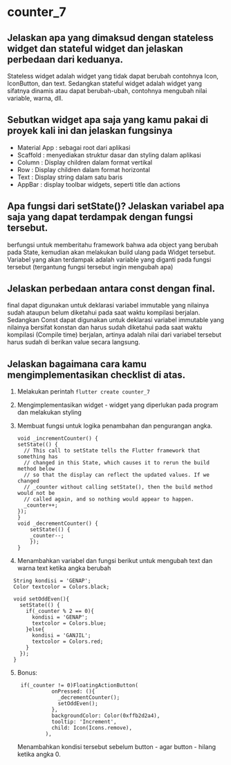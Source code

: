 # counter_7

##  **Jelaskan apa yang dimaksud dengan stateless widget dan stateful widget dan jelaskan perbedaan dari keduanya.** 

Stateless widget adalah widget yang tidak dapat berubah contohnya Icon, IconButton, dan text. Sedangkan stateful widget adalah  widget yang sifatnya dinamis atau dapat berubah-ubah, contohnya mengubah nilai variable, warna, dll.

##  **Sebutkan widget apa saja yang kamu pakai di proyek kali ini dan jelaskan fungsinya**

- Material App : sebagai root dari aplikasi
- Scaffold : menyediakan struktur dasar dan styling dalam aplikasi
- Column : Display children dalam format vertikal
- Row : Display children dalam format horizontal
- Text : Display string dalam satu baris
- AppBar : display toolbar widgets, seperti title dan actions

##  **Apa fungsi dari setState()? Jelaskan variabel apa saja yang dapat terdampak dengan fungsi tersebut.**

berfungsi untuk memberitahu framework bahwa ada object yang berubah pada State, kemudian akan melakukan build ulang pada Widget tersebut. Variabel yang akan terdampak adalah variable yang diganti pada fungsi tersebut (tergantung fungsi tersebut ingin mengubah apa)

##  **Jelaskan perbedaan antara const dengan final.**

final dapat digunakan untuk deklarasi variabel immutable yang nilainya sudah ataupun belum diketahui pada saat waktu kompilasi berjalan. Sedangkan Const dapat digunakan untuk deklarasi variabel immutable yang nilainya bersifat konstan dan harus sudah diketahui pada saat waktu kompilasi (Compile time) berjalan, artinya adalah nilai dari variabel tersebut harus sudah di berikan value secara langsung.

## **Jelaskan bagaimana cara kamu mengimplementasikan checklist di atas.**

1. Melakukan perintah ```flutter create counter_7```

2. Mengimplementasikan widget - widget yang diperlukan pada program dan melakukan styling 

3. Membuat fungsi untuk logika penambahan dan pengurangan angka.
    ``` 
    void _incrementCounter() {
    setState(() {
      // This call to setState tells the Flutter framework that something has
      // changed in this State, which causes it to rerun the build method below
      // so that the display can reflect the updated values. If we changed
      // _counter without calling setState(), then the build method would not be
      // called again, and so nothing would appear to happen.
      _counter++;
    });
    }
    void _decrementCounter() {
        setState(() {
        _counter--;
        });
    }

4. Menambahkan variabel dan fungsi berikut untuk mengubah text dan warna text ketika angka berubah
```
  String kondisi = 'GENAP';
  Color textcolor = Colors.black;

  void setOddEven(){
    setState(() {
      if(_counter % 2 == 0){
        kondisi = 'GENAP';
        textcolor = Colors.blue;
      }else{
        kondisi = 'GANJIL';
        textcolor = Colors.red;
      }
    });
  }
```

5. Bonus:
    ```
     if(_counter != 0)FloatingActionButton(
               onPressed: (){
                 _decrementCounter();
                 setOddEven();
               },
               backgroundColor: Color(0xffb2d2a4),
               tooltip: 'Increment',
               child: Icon(Icons.remove),
             ),
    ```
    Menambahkan kondisi tersebut sebelum button - agar button - hilang ketika angka 0.

